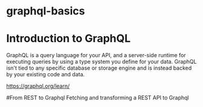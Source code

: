 # graphql-basics
# Introduction to GraphQL
GraphQL is a query language for your API, and a server-side runtime for executing queries by using a type system you define for your data. GraphQL isn't tied to any specific database or storage engine and is instead backed by your existing code and data.

https://graphql.org/learn/

#From REST to Graphql
Fetching and transforming a REST API to Graphql